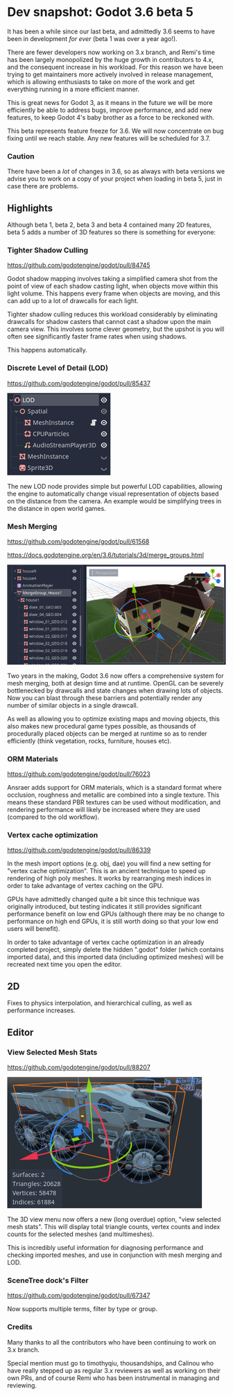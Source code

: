 # Dev snapshot: Godot 3.6 beta 5

It has been a while since our last beta, and admittedly 3.6 seems to have been in development *for ever* (beta 1 was over a year ago!).

There are fewer developers now working on 3.x branch, and Remi's time has been largely monopolized by the huge growth in contributors to 4.x, and the consequent increase in his workload. For this reason we have been trying to get maintainers more actively involved in release management, which is allowing enthusiasts to take on more of the work and get everything running in a more efficient manner.

This is great news for Godot 3, as it means in the future we will be more efficiently be able to address bugs, improve performance, and add new features, to keep Godot 4's baby brother as a force to be reckoned with.

This beta represents feature freeze for 3.6. We will now concentrate on bug fixing until we reach stable. Any new features will be scheduled for 3.7.

### Caution

There have been a *lot* of changes in 3.6, so as always with beta versions we advise you to work on a copy of your project when loading in beta 5, just in case there are problems.

## Highlights

Although beta 1, beta 2, beta 3 and beta 4 contained many 2D features, beta 5 adds a number of 3D features so there is something for everyone:

### Tighter Shadow Culling
https://github.com/godotengine/godot/pull/84745

Godot shadow mapping involves taking a simplified camera shot from the point of view of each shadow casting light, when objects move within this light volume. This happens every frame when objects are moving, and this can add up to a lot of drawcalls for each light.

Tighter shadow culling reduces this workload considerably by eliminating drawcalls for shadow casters that cannot cast a shadow upon the main camera view. This involves some clever geometry, but the upshot is you will often see significantly faster frame rates when using shadows.

This happens automatically.

### Discrete Level of Detail (LOD)
https://github.com/godotengine/godot/pull/85437

![alt text](img/lod_node_scene.webp)

The new LOD node provides simple but powerful LOD capabilities, allowing the engine to automatically change visual representation of objects based on the distance from the camera. An example would be simplifying trees in the distance in open world games.

### Mesh Merging
https://github.com/godotengine/godot/pull/61568

https://docs.godotengine.org/en/3.6/tutorials/3d/merge_groups.html

![alt text](img/merge_group_house.webp)

Two years in the making, Godot 3.6 now offers a comprehensive system for mesh merging, both at design time and at runtime. OpenGL can be severely bottlenecked by drawcalls and state changes when drawing lots of objects. Now you can blast through these barriers and potentially render any number of similar objects in a single drawcall.

As well as allowing you to optimize existing maps and moving objects, this also makes new procedural game types possible, as thousands of procedurally placed objects can be merged at runtime so as to render efficiently (think vegetation, rocks, furniture, houses etc).

### ORM Materials
https://github.com/godotengine/godot/pull/76023

Ansraer adds support for ORM materials, which is a standard format where occlusion, roughness and metallic are combined into a single texture. This means these standard PBR textures can be used without modification, and rendering performance will likely be increased where they are used (compared to the old workflow).

### Vertex cache optimization
https://github.com/godotengine/godot/pull/86339

In the mesh import options (e.g. obj, dae) you will find a new setting for "vertex cache optimization".
This is an ancient technique to speed up rendering of high poly meshes. It works by rearranging mesh indices in order to take advantage of vertex caching on the GPU.

GPUs have admittedly changed quite a bit since this technique was originally introduced, but testing indicates it still provides significant performance benefit on low end GPUs (although there may be no change to performance on high end GPUs, it is still worth doing so that your low end users will benefit).

In order to take advantage of vertex cache optimization in an already completed project, simply delete the hidden ".godot" folder (which contains imported data), and this imported data (including optimized meshes) will be recreated next time you open the editor.

## 2D
Fixes to physics interpolation, and hierarchical culling, as well as performance increases.

## Editor

### View Selected Mesh Stats
https://github.com/godotengine/godot/pull/88207

![alt text](img/view_mesh_stats.webp)

The 3D view menu now offers a new (long overdue) option, "view selected mesh stats". This will display total triangle counts, vertex counts and index counts for the selected meshes (and multimeshes).

This is incredibly useful information for diagnosing performance and checking imported meshes, and use in conjunction with mesh merging and LOD.

### SceneTree dock's Filter
https://github.com/godotengine/godot/pull/67347

Now supports multiple terms, filter by type or group.

### Credits
Many thanks to all the contributors who have been continuing to work on 3.x branch.

Special mention must go to timothyqiu, thousandships, and Calinou who have really stepped up as regular 3.x reviewers as well as working on their own PRs, and of course Remi who has been instrumental in managing and reviewing.

